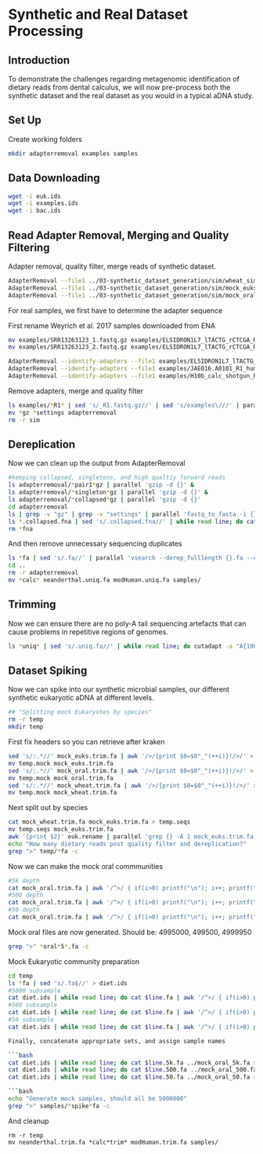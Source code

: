 # Synthetic and Real Dataset Processing

## Introduction

To demonstrate the challenges regarding metagenomic identification of dietary
reads from dental calculus, we will now pre-process both the synthetic dataset
and the real dataset as you would in a typical aDNA study.

## Set Up

Create working folders

```bash
mkdir adapterremoval examples samples
```

## Data Downloading

```bash
wget -i euk.ids
wget -i examples.ids
wget -i bac.ids
```

## Read Adapter Removal, Merging and Quality Filtering

Adapter removal, quality filter, merge reads of synthetic dataset.

```bash
AdapterRemoval --file1 ../03-synthetic_dataset_generation/sim/wheat_sim_s1.fq.gz --file2 ../03-synthetic_dataset_generation/sim/wheat_sim_s2.fq.gz --trimns --trimqualities --minquality 25 --gzip --collapse --basename mock_wheat --minlength 25 &
AdapterRemoval --file1 ../03-synthetic_dataset_generation/sim/mock_euks_sim_s1.fq.gz --file2 ../03-synthetic_dataset_generation/sim/mock_euks_sim_s2.fq.gz --trimns --trimqualities --minquality 25 --gzip --collapse --basename mock_euks --minlength 25 &
AdapterRemoval --file1 ../03-synthetic_dataset_generation/sim/mock_oral_sim_s1.fq.gz --file2 ../03-synthetic_dataset_generation/sim/mock_oral_sim_s2.fq.gz --trimns --trimqualities --minquality 25 --gzip --collapse --basename mock_oral --minlength 25
```

For real samples, we first have to determine the adapter sequence

First rename Weyrich et al. 2017 samples downloaded from ENA

```bash
mv examples/SRR13263123_1.fastq.gz examples/ELSIDRON1L7_lTACTG_rCTCGA_R1.fastq.gz
mv examples/SRR13263123_2.fastq.gz examples/ELSIDRON1L7_lTACTG_rCTCGA_R2.fastq.gz
```

```bash
AdapterRemoval --identify-adapters --file1 examples/ELSIDRON1L7_lTACTG_rCTCGA_R1.fastq.gz --file2 examples/ELSIDRON1L7_lTACTG_rCTCGA_R2.fastq.gz
AdapterRemoval --identify-adapters --file1 examples/JAE016.A0101_R1_humfilt.fastq.gz --file2 examples/JAE016.A0101_R2_humfilt.fastq.gz
AdapterRemoval --identify-adapters --file1 examples/H10b_calc_shotgun_R1.fastq.gz --file2 examples/H10b_calc_shotgun_R2.fastq.gz
```

Remove adapters, merge and quality filter

```bash
ls examples/*R1* | sed 's/_R1.fastq.gz//' | sed 's/examples\///' | parallel 'AdapterRemoval --file1 examples/{}_R1.fastq.gz --file2 examples/{}_R2.fastq.gz --trimns --trimqualities --minquality 25 --gzip --collapse --basename {} --minlength 25 --adapter1 AGATCGGAAGAGCACACGTCTGAACTCCAGTCACNNNNNNATCTCGTATGCCGTCTTCTGCTTG --adapter2 AGATCGGAAGAGCGTCGTGTAGGGAAAGAGTGTAGATCTCGGTGGTCGCCGTATCATT'
mv *gz *settings adapterremoval
rm -r sim
```

## Dereplication

Now we can clean up the output from AdapterRemoval

```bash
#keeping collapsed, singletons, and high qualtiy forward reads
ls adapterremoval/*pair1*gz | parallel 'gzip -d {}' &
ls adapterremoval/*singleton*gz | parallel 'gzip -d {}' &
ls adapterremoval/*collapsed*gz | parallel 'gzip -d {}' 
cd adapterremoval
ls | grep -v "gz" | grep -v "settings" | parallel 'fastq_to_fasta -i {} -o {}.fna'
ls *.collapsed.fna | sed 's/.collapsed.fna//' | while read line; do cat $line.collapsed.fna $line.collapsed.truncated.fna $line.pair1.fna $line.pair1.truncated.fna $line.singletons.fna $line.singletons.truncated.fna > $line.fa; done 
rm *fna

```
And then remove unnecessary sequencing duplicates

```bash
ls *fa | sed 's/.fa//' | parallel 'vsearch --derep_fulllength {}.fa --output ../{}.uniq.fa'
cd ..
rm -r adapterremoval
mv *calc* neanderthal.uniq.fa modHuman.uniq.fa samples/
```

## Trimming

Now we can ensure there are no poly-A tail sequencing artefacts that can cause
problems in repetitive regions of genomes.

```bash
ls *uniq* | sed 's/.uniq.fa//' | while read line; do cutadapt -a "A{100}" -o $line.trim.fa $line.uniq.fa; done
```

## Dataset Spiking

Now we can spike into our synthetic microbial samples, our different synthetic
eukaryotic aDNA at different levels.

```bash
## "Splitting mock Eukaryotes by species"
rm -r temp
mkdir temp
```

First fix headers so you can retrieve after kraken

```bash
sed 's/:.*//' mock_euks.trim.fa | awk '/>/{print $0=$0"_"(++i)}!/>/' > temp.mock
mv temp.mock mock_euks.trim.fa
sed 's/:.*//' mock_oral.trim.fa | awk '/>/{print $0=$0"_"(++i)}!/>/' > temp.mock
mv temp.mock mock_oral.trim.fa
sed 's/:.*//' mock_wheat.trim.fa | awk '/>/{print $0=$0"_"(++i)}!/>/' > temp.mock
mv temp.mock mock_wheat.trim.fa
```

Next split out by species

```bash
cat mock_wheat.trim.fa mock_euks.trim.fa > temp.seqs
mv temp.seqs mock_euks.trim.fa
awk '{print $2}' euk.rename | parallel 'grep {} -A 1 mock_euks.trim.fa > temp/{}.fa'
echo "How many dietary reads post quality filter and dereplication?"
grep ">" temp/*fa -c
```

Now we can make the mock oral commmunities

```bash
#5k depth
cat mock_oral.trim.fa | awk '/^>/ { if(i>0) printf("\n"); i++; printf("%s\t",$0); next;} {printf("%s",$0);} END { printf("\n");}' | shuf | head -n 4995000 | awk '{printf("%s\n%s\n",$1,$2)}' > mock_oral_5k.fa
#500 depth
cat mock_oral.trim.fa | awk '/^>/ { if(i>0) printf("\n"); i++; printf("%s\t",$0); next;} {printf("%s",$0);} END { printf("\n");}' | shuf | head -n 4999500 | awk '{printf("%s\n%s\n",$1,$2)}' > mock_oral_500.fa
#50 depth
cat mock_oral.trim.fa | awk '/^>/ { if(i>0) printf("\n"); i++; printf("%s\t",$0); next;} {printf("%s",$0);} END { printf("\n");}' | shuf | head -n 4999950 | awk '{printf("%s\n%s\n",$1,$2)}' > mock_oral_50.fa
```

Mock oral files are now generated. Should be: 4995000, 499500, 4999950

```bash
grep ">" *oral*5*.fa -c
```

Mock Eukaryotic community preparation

```bash
cd temp
ls *fa | sed 's/.fa$//' > diet.ids
#5000 subsample
cat diet.ids | while read line; do cat $line.fa | awk '/^>/ { if(i>0) printf("\n"); i++; printf("%s\t",$0); next;} {printf("%s",$0);} END { printf("\n");}' | shuf | head -n 5000 | awk '{printf("%s\n%s\n",$1,$2)}' > $line.5k.fa; done &
#500 subsample
cat diet.ids | while read line; do cat $line.fa | awk '/^>/ { if(i>0) printf("\n"); i++; printf("%s\t",$0); next;} {printf("%s",$0);} END { printf("\n");}' | shuf | head -n 500 | awk '{printf("%s\n%s\n",$1,$2)}' > $line.500.fa; done &
#50 subsample
cat diet.ids | while read line; do cat $line.fa | awk '/^>/ { if(i>0) printf("\n"); i++; printf("%s\t",$0); next;} {printf("%s",$0);} END { printf("\n");}' | shuf | head -n 50 | awk '{printf("%s\n%s\n",$1,$2)}' > $line.50.fa; done

Finally, concatenate appropriate sets, and assign sample names

```bash
cat diet.ids | while read line; do cat $line.5k.fa ../mock_oral_5k.fa > ../samples/$line.5k.spike.fa; done &
cat diet.ids | while read line; do cat $line.500.fa ../mock_oral_500.fa > ../samples/$line.500.spike.fa; done &
cat diet.ids | while read line; do cat $line.50.fa ../mock_oral_50.fa > ../samples/$line.50.spike.fa; done

```bash
echo "Generate mock samples, should all be 5000000"
grep ">" samples/*spike*fa -c
```
And cleanup

```
rm -r temp
mv neanderthal.trim.fa *calc*trim* modHuman.trim.fa samples/
```
